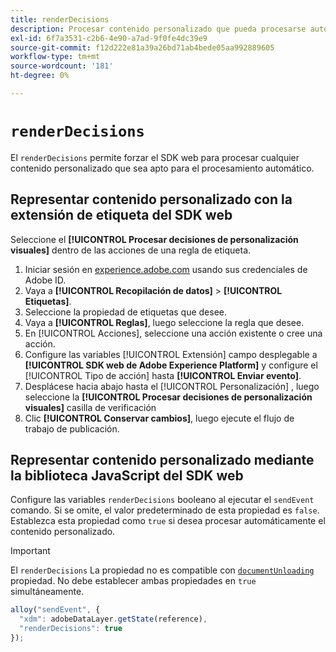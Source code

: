 ```yaml
---
title: renderDecisions
description: Procesar contenido personalizado que pueda procesarse automáticamente.
exl-id: 6f7a3531-c2b6-4e90-a7ad-9f0fe4dc39e9
source-git-commit: f12d222e81a39a26bd71ab4bede05aa992889605
workflow-type: tm+mt
source-wordcount: '181'
ht-degree: 0%

---
```


# `renderDecisions`

El `renderDecisions` permite forzar el SDK web para procesar cualquier contenido personalizado que sea apto para el procesamiento automático.

## Representar contenido personalizado con la extensión de etiqueta del SDK web

Seleccione el **[!UICONTROL Procesar decisiones de personalización visuales]** dentro de las acciones de una regla de etiqueta.

1. Iniciar sesión en [experience.adobe.com](https://experience.adobe.com) usando sus credenciales de Adobe ID.
1. Vaya a **[!UICONTROL Recopilación de datos]** > **[!UICONTROL Etiquetas]**.
1. Seleccione la propiedad de etiquetas que desee.
1. Vaya a **[!UICONTROL Reglas]**, luego seleccione la regla que desee.
1. En [!UICONTROL Acciones], seleccione una acción existente o cree una acción.
1. Configure las variables [!UICONTROL Extensión] campo desplegable a **[!UICONTROL SDK web de Adobe Experience Platform]** y configure el [!UICONTROL Tipo de acción] hasta **[!UICONTROL Enviar evento]**.
1. Desplácese hacia abajo hasta el [!UICONTROL Personalización] , luego seleccione la **[!UICONTROL Procesar decisiones de personalización visuales]** casilla de verificación
1. Clic **[!UICONTROL Conservar cambios]**, luego ejecute el flujo de trabajo de publicación.

## Representar contenido personalizado mediante la biblioteca JavaScript del SDK web

Configure las variables `renderDecisions` booleano al ejecutar el `sendEvent` comando. Si se omite, el valor predeterminado de esta propiedad es `false`. Establezca esta propiedad como `true` si desea procesar automáticamente el contenido personalizado.

>[!IMPORTANT]
>
>El `renderDecisions` La propiedad no es compatible con [`documentUnloading`](documentunloading.md) propiedad. No debe establecer ambas propiedades en `true` simultáneamente.

```js
alloy("sendEvent", {
  "xdm": adobeDataLayer.getState(reference),
  "renderDecisions": true
});
```
